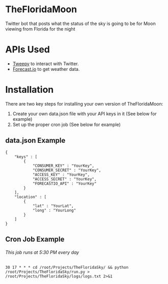 TheFloridaMoon
==============

Twitter bot that posts what the status of the sky is going to be for Moon viewing from Florida for the night

APIs Used
=========
<ul>
	<li><a href="https://github.com/tweepy/tweepy">Tweepy</a> to interact with Twitter.</li>
	<li><a href="https://forecast.io/">Forecast.io</a> to get weather data.</li>
</ul>


Installation
============

There are two key steps for installing your own version of TheFloridaMoon:
1) Create your own data.json file with your API keys in it (See below for example)
2) Set up the proper cron job (See below for example)


## data.json Example ##
```
{
	"keys" : [
		{
		    "CONSUMER_KEY" : "YourKey",
		    "CONSUMER_SECRET" : "YourKey",
		    "ACCESS_KEY" : "YourKey",
		    "ACCESS_SECRET" : "YourKey",
		    "FORECASTIO_API" : "YourKey"
	    }
    ],
    "location" : [
    	{
    		"lat" : "YourLat",
    		"long" : "YourLong"
    	}
    ]
}
```
## Cron Job Example ##
###### This job runs at 5:30 PM every day
```
30 17 * * * cd /root/Projects/TheFloridaSky/ && python /root/Projects/TheFloridaSky/run.py > /root/Projects/TheFloridaSky/logs/logs.txt 2>&1
```